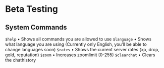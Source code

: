 # Beta Testing

## System Commands

`$help` • Shows all commands you are allowed to use
`$language` • Shows what language you are using (Currently only English, you'll be able to change languages soon)
`$rates` • Shows the current server rates (xp, drop, gold, reputation)
`$zoom` • Increases zoomlimit (0-255)
`$clearchat` • Clears the chathistory
